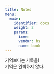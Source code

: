 ```yaml
---
title: Notes
menu:
  main:
    identifier: docs
    weight: 2
    params:
      icon:
      vendor: bs
      name: book
---
```


기억보다는 기록을!\
기억은 완벽하지 않다.
